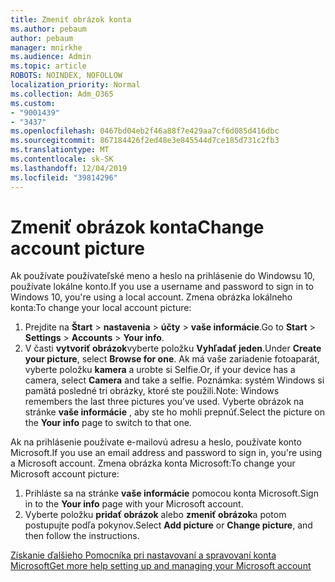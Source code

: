 ```yaml
---
title: Zmeniť obrázok konta
ms.author: pebaum
author: pebaum
manager: mnirkhe
ms.audience: Admin
ms.topic: article
ROBOTS: NOINDEX, NOFOLLOW
localization_priority: Normal
ms.collection: Adm_O365
ms.custom:
- "9001439"
- "3437"
ms.openlocfilehash: 0467bd04eb2f46a88f7e429aa7cf6d085d416dbc
ms.sourcegitcommit: 867184426f2ed48e3e845544d7ce185d731c2fb3
ms.translationtype: MT
ms.contentlocale: sk-SK
ms.lasthandoff: 12/04/2019
ms.locfileid: "39814296"
---
```

# <a name="change-account-picture"></a><span data-ttu-id="04fde-102">Zmeniť obrázok konta</span><span class="sxs-lookup"><span data-stu-id="04fde-102">Change account picture</span></span>

<span data-ttu-id="04fde-103">Ak používate používateľské meno a heslo na prihlásenie do Windowsu 10, používate lokálne konto.</span><span class="sxs-lookup"><span data-stu-id="04fde-103">If you use a username and password to sign in to Windows 10, you're using a local account.</span></span> <span data-ttu-id="04fde-104">Zmena obrázka lokálneho konta:</span><span class="sxs-lookup"><span data-stu-id="04fde-104">To change your local account picture:</span></span>

1. <span data-ttu-id="04fde-105">Prejdite na **Štart** > **nastavenia** > **účty** > **vaše informácie**.</span><span class="sxs-lookup"><span data-stu-id="04fde-105">Go to **Start** > **Settings** > **Accounts** > **Your info**.</span></span>
2. <span data-ttu-id="04fde-106">V časti **vytvoriť obrázok**vyberte položku **Vyhľadať jeden**.</span><span class="sxs-lookup"><span data-stu-id="04fde-106">Under **Create your picture**, select **Browse for one**.</span></span> <span data-ttu-id="04fde-107">Ak má vaše zariadenie fotoaparát, vyberte položku **kamera** a urobte si Selfie.</span><span class="sxs-lookup"><span data-stu-id="04fde-107">Or, if your device has a camera, select **Camera** and take a selfie.</span></span> 
    <span data-ttu-id="04fde-108">Poznámka: systém Windows si pamätá posledné tri obrázky, ktoré ste použili.</span><span class="sxs-lookup"><span data-stu-id="04fde-108">Note: Windows remembers the last three pictures you’ve used.</span></span> <span data-ttu-id="04fde-109">Vyberte obrázok na stránke **vaše informácie** , aby ste ho mohli prepnúť.</span><span class="sxs-lookup"><span data-stu-id="04fde-109">Select the picture on the **Your info** page to switch to that one.</span></span>

<span data-ttu-id="04fde-110">Ak na prihlásenie používate e-mailovú adresu a heslo, používate konto Microsoft.</span><span class="sxs-lookup"><span data-stu-id="04fde-110">If you use an email address and password to sign in, you're using a Microsoft account.</span></span> <span data-ttu-id="04fde-111">Zmena obrázka konta Microsoft:</span><span class="sxs-lookup"><span data-stu-id="04fde-111">To change your Microsoft account picture:</span></span>

1. <span data-ttu-id="04fde-112">Prihláste sa na stránke **vaše informácie** pomocou konta Microsoft.</span><span class="sxs-lookup"><span data-stu-id="04fde-112">Sign in to the **Your info** page with your Microsoft account.</span></span>
2. <span data-ttu-id="04fde-113">Vyberte položku **pridať obrázok** alebo **zmeniť obrázok**a potom postupujte podľa pokynov.</span><span class="sxs-lookup"><span data-stu-id="04fde-113">Select **Add picture** or **Change picture**, and then follow the instructions.</span></span>

[<span data-ttu-id="04fde-114">Získanie ďalšieho Pomocníka pri nastavovaní a spravovaní konta Microsoft</span><span class="sxs-lookup"><span data-stu-id="04fde-114">Get more help setting up and managing your Microsoft account</span></span>](https://support.microsoft.com/products/microsoft-account?category=manage-account)